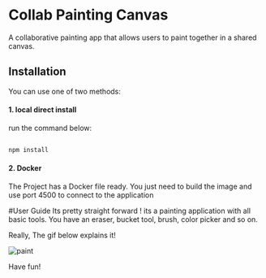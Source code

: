 # Collab Painting Canvas

A collaborative painting app that allows users to paint together in a shared canvas.

## Installation
You can use one of two methods: 

#### 1. local direct install
run the command below:

```bash

npm install 
```
#### 2. Docker
The Project has a Docker file ready. You just need to build the image and use port 4500 to connect to the application

#User Guide
Its pretty straight forward ! its a painting application with all basic tools.
You have an eraser, bucket tool, brush, color picker and so on.

Really, The gif below explains it!

![paint](paint.gif)

Have fun!